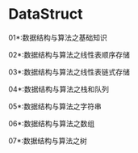 # DataStruct
01*:数据结构与算法之基础知识

02*:数据结构与算法之线性表顺序存储

03*:数据结构与算法之线性表链式存储

04*:数据结构与算法之栈和队列

05*:数据结构与算法之字符串

06*:数据结构与算法之数组

07*:数据结构与算法之树
